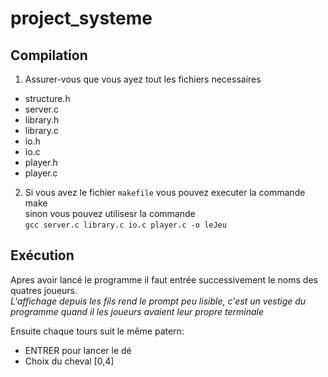 # project_systeme

## Compilation
1. Assurer-vous que vous ayez tout les fichiers necessaires
  * structure.h
  * server.c
  * library.h
  * library.c
  * io.h
  * io.c
  * player.h
  * player.c
2. Si vous avez le fichier ```makefile``` vous pouvez executer la commande make  
sinon vous pouvez utilisesr la commande  
```gcc server.c library.c io.c player.c -o leJeu```  
  
## Exécution  
Apres avoir lancé le programme il faut entrée successivement le noms des quatres joueurs.  
*L'affichage depuis les fils rend le prompt peu lisible, c'est un vestige du programme quand il les joueurs avaient leur propre terminale*  
  
Ensuite chaque tours suit le même patern:  
* ENTRER pour lancer le dé  
* Choix du cheval [0,4]  
